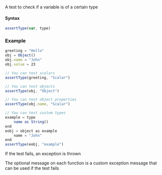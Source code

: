 A test to check if a variable is of a certain type

#### Syntax
```js
assertType(var, type)
```
### Example
```js
greeting = "Hello"
obj = Object()
obj.name = "John"
obj.value = 23

// You can test scalars
assertType(greeting, "Scalar")

// You can test objects
assertType(obj, "Object")

// You can test object properties
assertType(obj.name, "Scalar")

// You can test custom types
example = type
    name as String()
end
eobj = object as example
    name = "John"
end
assertType(eobj, "example")
```
If the test fails, an exception is thrown

The optional message on each function is a custom exception message that can be used if the test fails
